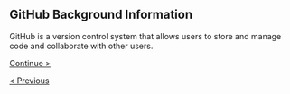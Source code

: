 ## GitHub Background Information

GitHub is a version control system that allows users to store and manage code and collaborate with other users.  




    
[Continue >](SetUp.md)

[< Previous](README.md)     

